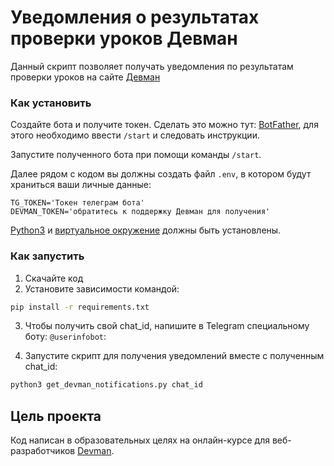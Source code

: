 # Уведомления о результатах проверки уроков Девман
Данный скрипт позволяет получать уведомления по результатам проверки уроков на сайте [Девман]('https://dvmn.org/modules/') 


### Как установить

Создайте бота и получите токен.
Сделать это можно тут: [BotFather](https://telegram.me/BotFather), для этого необходимо
ввести `/start` и следовать инструкции.

Запустите полученного бота при помощи команды `/start`.

Далее рядом с кодом вы должны создать файл `.env`, в котором будут храниться
ваши личные данные:

```
TG_TOKEN='Токен телеграм бота'
DEVMAN_TOKEN='обратитесь к поддержку Девман для получения'
```

[Python3]('https://www.python.org/downloads/') и [виртуальное окружение]('https://python-scripts.com/virtualenv') должны быть установлены.
### Как запустить
1. Скачайте код
2. Установите зависимости командой:
```bash
pip install -r requirements.txt
```
3. Чтобы получить свой chat_id, напишите в Telegram специальному боту: `@userinfobot`:
   
4. Запустите скрипт для получения уведомлений вместе с полученным chat_id:
```bash
python3 get_devman_notifications.py chat_id
```
## Цель проекта

Код написан в образовательных целях на онлайн-курсе для веб-разработчиков [Devman](https://dvmn.org).